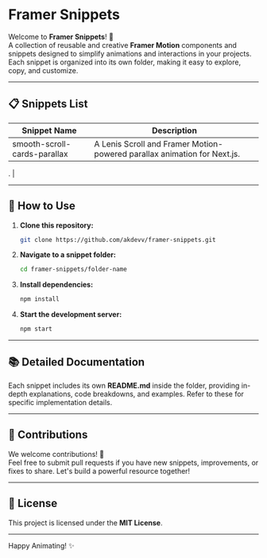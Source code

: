 # Framer Snippets

Welcome to **Framer Snippets**! 🚀\
A collection of reusable and creative **Framer Motion** components and snippets designed to simplify animations and interactions in your projects. Each snippet is organized into its own folder, making it easy to explore, copy, and customize.

---

## 📋 Snippets List

| Snippet Name                 | Description                                                              |
| ---------------------------- | ------------------------------------------------------------------------ |
| smooth-scroll-cards-parallax | A Lenis Scroll and Framer Motion-powered parallax animation for Next.js. |

. |

---

## 🚀 How to Use

1. **Clone this repository:**

    ```bash
    git clone https://github.com/akdevv/framer-snippets.git
    ```

2. **Navigate to a snippet folder:**

    ```bash
    cd framer-snippets/folder-name
    ```

3. **Install dependencies:**

    ```bash
    npm install
    ```

4. **Start the development server:**

    ```bash
    npm start
    ```

---

## 📚 Detailed Documentation

Each snippet includes its own **README.md** inside the folder, providing in-depth explanations, code breakdowns, and examples. Refer to these for specific implementation details.

---

## 🌟 Contributions

We welcome contributions! 🚀\
Feel free to submit pull requests if you have new snippets, improvements, or fixes to share. Let's build a powerful resource together!

---

## 📄 License

This project is licensed under the **MIT License**.

---

Happy Animating! ✨
